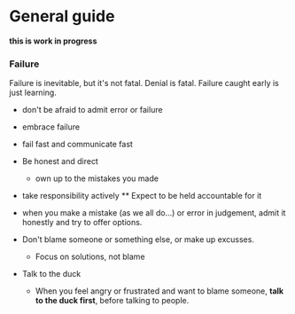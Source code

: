 General guide
=============

**this is work in progress**

### Failure

Failure is inevitable, but it's not fatal. Denial is fatal. Failure caught early is just learning.

* don't be afraid to admit error or failure
* embrace failure
* fail fast and communicate fast
* Be honest and direct
  * own up to the mistakes you made

* take responsibility actively
** Expect to be held accountable for it
* when you make a mistake (as we all do...) or error in judgement, admit it honestly and try to offer options.
* Don't blame someone or something else, or make up excusses. 
  * Focus on solutions, not blame

* Talk to the duck
  * When you feel angry or frustrated and want to blame someone, **talk to the duck first**, before talking to people.


